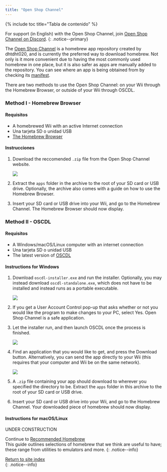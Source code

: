 ```yaml
---
title: "Open Shop Channel"
---
```


{% include toc title="Tabla de contenido" %}

For support (in English) with the Open Shop Channel, join [Open Shop Channel on Discord](https://discord.gg/osc).
{: .notice--primary}

The [Open Shop Channel](https://oscwii.org/) is a homebrew app repository created by dhtdht020, and is currently the preferred way to download homebrew. Not only is it more convenient due to having the most commonly used homebrew in one place, but it is also safer as apps are manually added to the repository. You can see where an app is being obtained from by checking its [manifest](https://github.com/OpenShopChannel/Apps/tree/master/contents).

There are two methods to use the Open Shop Channel: on your Wii through the Homebrew Browser, or outside of your Wii through OSCDL.

### Method I - Homebrew Browser

#### Requisitos

+ A homebrewed Wii with an active Internet connection
+ Una tarjeta SD o unidad USB
+ [The Homebrew Browser](https://oscwii.org/library/app/homebrew_browser)

#### Instrucciones

1. Download the reccomended `.zip` file from the Open Shop Channel website.

    ![](/images/osc/zip-download-HBB.png)

1. Extract the `apps` folder in the archive to the root of your SD card or USB drive. Optionally, the archive also comes with a guide on how to use the Homebrew Browser.
1. Insert your SD card or USB drive into your Wii, and go to the Homebrew Channel. The Homebrew Browser should now display.

### Method II - OSCDL

#### Requisitos

+ A Windows/macOS/Linux computer with an internet connection
+ Una tarjeta SD o unidad USB
+ The latest version of [OSCDL](https://github.com/dhtdht020/osc-dl/releases/latest)

#### Instructions for Windows

1. Download `oscdl-installer.exe` and run the installer. Optionally, you may instead download `oscdl-standalone.exe`, which does not have to be installed and instead runs as a portable executable.

    ![](/images/osc/exe-download-OSCDL.png)

1. If you get a User Account Control pop-up that asks whether or not you would like the program to make changes to your PC, select Yes. Open Shop Channel is a safe application.
1. Let the installer run, and then launch OSCDL once the process is finished.

    ![](/images/osc/install-finished-OSCDL.png)

1. Find an application that you would like to get, and press the Download button. Alternatively, you can send the app directly to your Wii (this requires that your computer and Wii be on the same network).

    ![](/images/osc/app-download-OSCDL.png)

1. A `.zip` file containing your app should download to wherever you specified the directory to be. Extract the `apps` folder in this archive to the root of your SD card or USB drive.
1. Insert your SD card or USB drive into your Wii, and go to the Homebrew Channel. Your downloaded piece of homebrew should now display.

#### Instructions for macOS/Linux

UNDER CONSTRUCTION

Continue to [Recommended Homebrew](recommended-homebrew)<br> This guide outlines selections of homebrew that we think are useful to have; these range from utilities to emulators and more.
{: .notice--info}

[Return to site index](site-navigation)<br>
{: .notice--info}
